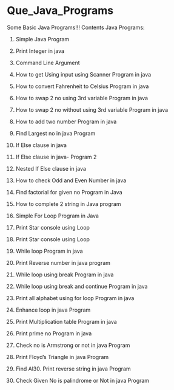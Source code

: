 # Que_Java_Programs
Some  Basic Java Programs!!!
Contents
Java Programs:
1. Simple Java Program 

2. Print Integer in java

3. Command Line Argument

4. How to get Using input using Scanner Program in java

5. How to convert Fahrenheit to Celsius Program in java 

6. How to swap 2 no using 3rd variable Program in java

7. How to swap 2 no without using 3rd variable Program in java 

8. How to add two number Program in java 

9. Find Largest no in java Program

10. If Else clause in java

11. If Else clause in java- Program 2

12. Nested If Else clause in java

13. How to check Odd and Even Number in java 

14. Find factorial for given no Program in Java 

15. How to complete 2 string in Java program

16. Simple For Loop Program in Java 

17. Print Star console using Loop 

18. Print Star console using Loop 

19. While loop Program in java 

20. Print Reverse number in java program 

21. While loop using break Program in java 

22. While loop using break and continue Program in java

23. Print all alphabet using for loop Program in java

24. Enhance loop in java Program

25. Print Multiplication table Program in java

26. Print prime no Program in java 

27. Check no is Armstrong or not in java Program

28. Print Floyd’s Triangle in java Program

29. Find Al30. Print reverse string in java Program

31. Check Given No is palindrome or Not in java Program
